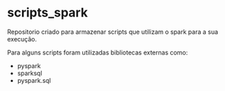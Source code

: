 # scripts_spark

Repositorio criado para armazenar scripts que utilizam o spark para a sua execução.

Para alguns scripts foram utilizadas bibliotecas externas como:
   - pyspark
   - sparksql
   - pyspark.sql
